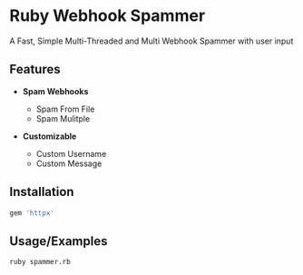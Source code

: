 # Ruby Webhook Spammer
A Fast, Simple Multi-Threaded and Multi Webhook Spammer with user input



## Features

- **Spam Webhooks**
  - Spam From File
  - Spam Mulitple
  
- **Customizable**
  - Custom Username
  - Custom Message
  
     
## Installation

```ruby
gem 'httpx'
```
## Usage/Examples


```python 
ruby spammer.rb
```
